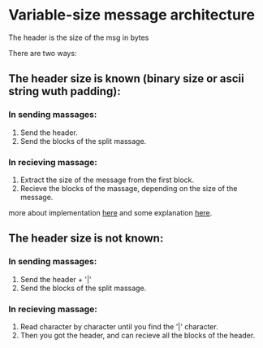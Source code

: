 # Variable-size message architecture

The header is the size of the msg in bytes

There are two ways:

## The header size is known (binary size or ascii string wuth padding):

### In sending massages:
1. Send the header.
2. Send the blocks of the split massage.

### In recieving massage:
1. Extract the size of the message from the first block.
2. Recieve the blocks of the massage, depending on the size of the message.

more about implementation [here](https://stackoverflow.com/questions/27428936/python-size-of-message-to-send-via-socket) and some explanation [here](http://stupidpythonideas.blogspot.co.il/2013/05/sockets-are-byte-streams-not-message.html).
## The header size is not known:

### In sending massages:
1. Send the header + '|'
2. Send the blocks of the split massage.

### In recieving massage:
1. Read character by character until you find the '|' character.
2. Then you got the header, and can recieve all the blocks of the header.



